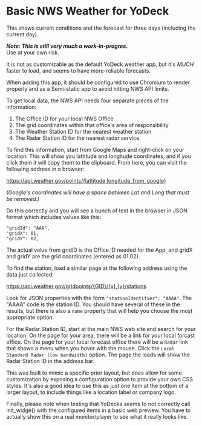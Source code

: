# Basic NWS Weather for YoDeck

This shows current conditions and the forecast for three days (including the current day).

***Note: This is still very much a work-in-progres.***  
Use at your own risk.

It is not as customizable as the default YoDeck weather app, but it's _MUCH_ faster to load, and seems to have more-reliable forecasts.

When adding this app, it should be configured to use Chromium to render properly and as a Semi-static app to avoid hitting NWS API limits.

To get local data, the NWS API needs four separate pieces of the information:

1. The Office ID for your local NWS Office
2. The grid coordinates within that office's area of responsibility
3. The Weather Station ID for the nearest weather station
4. The Radar Station ID for the nearest radar service.

To find this information, start from Google Maps and right-click on your location. This will show you lattitude and longitude coordinates, and if you click them it will copy them to the clipboard. From here, you can visit the following address in a browser:

https://api.weather.gov/points/{lattitude,longitude_from_google}

_(Google's coordinates will have a space between Lat and Long that must be removed.)_

Do this correctly and you will see a bunch of text in the browser in JSON format which includes values like this:

    "gridId": "AAA",
    "gridX": 01,
    "gridY": 02,
	
The actual value from gridID is the Office ID needed for the App, and gridX and gridY are the grid coordinates (entered as 01,02).

To find the station, load a similar page at the following address using the data just collected:

https://api.weather.gov/gridpoints/{GID}/{x},{y}/stations

Look for JSON properties with the form `"stationIdentifier": "AAAA"`. The "AAAA" code is the station ID. You should have several of these in the results, but there is also a `name` property that will help you choose the most appropriate option.

For the Radar Station ID, start at the main NWS web site and search for your location.
On the page for your area, there will be a link for your local forcast office.
On the page for your local forecast office there will be a `Radar` link that shows a menu when you hover with the mouse.
Click the `Local Standard Radar (low bandwidth)` option. The page the loads will show the Radar Station ID in the address bar.

This was built to mimic a specific prior layout, but does allow for some customization by exposing a configuration option to provide your own CSS styles.
It's also a good idea to use this as just one item at the bottom of a larger layout, to include things like a location label or company logo.

Finally, please note when testing that YoDecks seems to not correctly call init_widge() with the configured items in a basic web preview. You have to actually show this on a real monitor/player to see what it really looks like.
